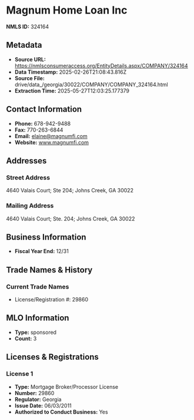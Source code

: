 # Magnum Home Loan Inc

**NMLS ID:** 324164

## Metadata
- **Source URL:** https://nmlsconsumeraccess.org/EntityDetails.aspx/COMPANY/324164
- **Data Timestamp:** 2025-02-26T21:08:43.816Z
- **Source File:** drive/data_/georgia/30022/COMPANY/COMPANY_324164.html
- **Extraction Time:** 2025-05-27T12:03:25.177379

## Contact Information
- **Phone:** 678-942-9488
- **Fax:** 770-263-6844
- **Email:** elaine@magnumfi.com
- **Website:** www.magnumfi.com

## Addresses
### Street Address
4640 Valais Court; Ste 204; Johns Creek, GA 30022

### Mailing Address
4640 Valais Court; Ste. 204; Johns Creek, GA 30022

## Business Information
- **Fiscal Year End:** 12/31

## Trade Names & History
### Current Trade Names
- License/Registration #: 29860

## MLO Information
- **Type:** sponsored
- **Count:** 3

## Licenses & Registrations

### License 1
- **Type:** Mortgage Broker/Processor License
- **Number:** 29860
- **Regulator:** Georgia
- **Issue Date:** 06/03/2011
- **Authorized to Conduct Business:** Yes
